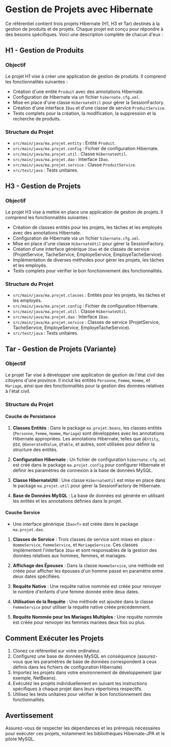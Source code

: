 # Gestion de Projets avec Hibernate

Ce référentiel contient trois projets Hibernate (H1, H3 et Tar) destinés à la gestion de produits et de projets. Chaque projet est conçu pour répondre à des besoins spécifiques. Voici une description complète de chacun d'eux :

## H1 - Gestion de Produits

### Objectif
Le projet H1 vise à créer une application de gestion de produits. Il comprend les fonctionnalités suivantes :
- Création d'une entité `Produit` avec des annotations Hibernate.
- Configuration de Hibernate via un fichier `hibernate.cfg.xml`.
- Mise en place d'une classe `HibernateUtil` pour gérer la SessionFactory.
- Création d'une interface `IDao` et d'une classe de service `ProduitService`.
- Tests complets pour la création, la modification, la suppression et la recherche de produits.

### Structure du Projet
- `src/main/java/ma.projet.entity` : Entité `Produit`.
- `src/main/java/ma.projet.config` : Fichier de configuration Hibernate.
- `src/main/java/ma.projet.util` : Classe `HibernateUtil`.
- `src/main/java/ma.projet.dao` : Interface `IDao`.
- `src/main/java/ma.projet.service` : Classe `ProduitService`.
- `src/test/java` : Tests unitaires.

## H3 - Gestion de Projets

### Objectif
Le projet H3 vise à mettre en place une application de gestion de projets. Il comprend les fonctionnalités suivantes :
- Création de classes entités pour les projets, les tâches et les employés avec des annotations Hibernate.
- Configuration de Hibernate via un fichier `hibernate.cfg.xml`.
- Mise en place d'une classe `HibernateUtil` pour gérer la SessionFactory.
- Création d'une interface générique `IDao` et de classes de service (ProjetService, TacheService, EmployeService, EmployeTacheService).
- Implémentation de diverses méthodes pour gérer les projets, les tâches et les employés.
- Tests complets pour vérifier le bon fonctionnement des fonctionnalités.

### Structure du Projet
- `src/main/java/ma.projet.classes` : Entités pour les projets, les tâches et les employés.
- `src/main/java/ma.projet.config` : Fichier de configuration Hibernate.
- `src/main/java/ma.projet.util` : Classe `HibernateUtil`.
- `src/main/java/ma.projet.dao` : Interface `IDao`.
- `src/main/java/ma.projet.service` : Classes de service (ProjetService, TacheService, EmployeService, EmployeTacheService).
- `src/test/java` : Tests unitaires.

## Tar - Gestion de Projets (Variante)

### Objectif
Le projet Tar vise à développer une application de gestion de l'état civil des citoyens d'une province. Il inclut les entités `Personne`, `Femme`, `Homme`, et `Mariage`, ainsi que des fonctionnalités pour la gestion des données relatives à l'état civil.


### Structure du Projet

#### Couche de Persistance
1. **Classes Entités** : Dans le package `ma.projet.beans`, les classes entités (`Personne`, `Femme`, `Homme`, `Mariage`) sont développées avec les annotations Hibernate appropriées. Les annotations Hibernate, telles que `@Entity`, `@Id`, `@GeneratedValue`, `@Table`, et autres, sont utilisées pour définir la structure des entités.

2. **Configuration Hibernate** : Un fichier de configuration `hibernate.cfg.xml` est créé dans le package `ma.projet.config` pour configurer Hibernate et définir les paramètres de connexion à la base de données MySQL.

3. **Classe HibernateUtil** : Une classe `HibernateUtil` est mise en place dans le package `ma.projet.util` pour gérer la SessionFactory de Hibernate.

4. **Base de Données MySQL** : La base de données est générée en utilisant les entités et les annotations définies dans le projet.

#### Couche Service
- Une interface générique `IDao<T>` est créée dans le package `ma.projet.dao`.

1. **Classes de Service** : Trois classes de service sont mises en place : `HommeService`, `FemmeService`, et `MariageService`. Ces classes implémentent l'interface `IDao` et sont responsables de la gestion des données relatives aux hommes, femmes, et mariages.

2. **Affichage des Épouses** : Dans la classe `HommeService`, une méthode est créée pour afficher les épouses d'un homme passé en paramètre entre deux dates spécifiées.

3. **Requête Native** : Une requête native nommée est créée pour renvoyer le nombre d'enfants d'une femme donnée entre deux dates.

4. **Utilisation de la Requête** : Une méthode est ajoutée dans la classe `FemmeService` pour utiliser la requête native créée précédemment.

5. **Requête Nommée pour les Mariages Multiples** : Une requête nommée est créée pour renvoyer les femmes mariées deux fois ou plus.

## Comment Exécuter les Projets

1. Clonez ce référentiel sur votre ordinateur.
2. Configurez une base de données MySQL en conséquence (assurez-vous que les paramètres de base de données correspondent à ceux définis dans les fichiers de configuration Hibernate).
3. Importez les projets dans votre environnement de développement (par exemple, NetBeans).
4. Exécutez les projets individuellement en suivant les instructions spécifiques à chaque projet dans leurs répertoires respectifs.
5. Utilisez les tests unitaires pour vérifier le bon fonctionnement des fonctionnalités.

## Avertissement

Assurez-vous de respecter les dépendances et les prérequis nécessaires pour exécuter ces projets, notamment les bibliothèques Hibernate-JPA et le pilote MySQL.

